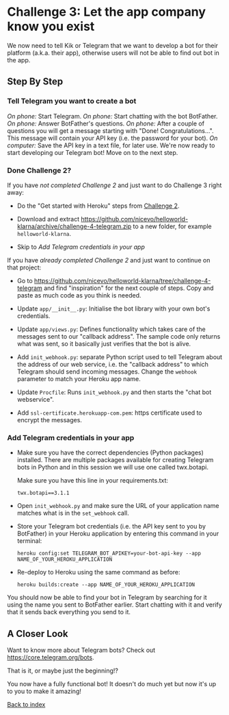# Challenge 3: Let the app company know you exist

We now need to tell Kik or Telegram that we want to develop a bot for their platform (a.k.a. their app), otherwise users will not be able to find out bot in the app.

## Step By Step

### Tell Telegram you want to create a bot

*On phone:* Start Telegram.
*On phone:* Start chatting with the bot BotFather.
*On phone:* Answer BotFather's questions.
*On phone:* After a couple of questions you will get a message starting with "Done! Congratulations...". This message will contain your API key (i.e. the password for your bot).
*On computer:* Save the API key in a text file, for later use.
We're now ready to start developing our Telegram bot! Move on to the next step.

### Done Challenge 2?

If you have _not completed Challenge 2_ and just want to do Challenge 3 right away:

- Do the "Get started with Heroku" steps from [Challenge 2](./challenge-heroku.md).

- Download and extract <https://github.com/nicevo/helloworld-klarna/archive/challenge-4-telegram.zip> to a new folder, for example `helloworld-klarna`.
- Skip to _Add Telegram credentials in your app_

If you have _already completed Challenge 2_ and just want to continue on that project:

  - Go to <https://github.com/nicevo/helloworld-klarna/tree/challenge-4-telegram> and find "inspiration" for the next couple of steps. Copy and paste as much code as you think is needed.

  - Update `app/__init__.py`: Initialise the bot library with your own bot's credentials.

  - Update `app/views.py`: Defines functionality which takes care of the messages sent to our "callback address". The sample code only returns what was sent, so it basically just verifies that the bot is alive.

  - Add `init_webhook.py`: separate Python script used to tell Telegram about the address of our web service, i.e. the "callback address" to which Telegram should send incoming messages. Change the `webhook` parameter to match your Heroku app name.

  - Update `Procfile`: Runs `init_webhook.py` and then starts the "chat bot webservice".

  - Add `ssl-certificate.herokuapp-com.pem`: https certificate used to encrypt the messages.

### Add Telegram credentials in your app
- Make sure you have the correct dependencies (Python packages) installed. There are multiple packages available for creating Telegram bots in Python and in this session we will use one called twx.botapi.

  Make sure you have this line in your requirements.txt:

  ```
  twx.botapi==3.1.1
  ```

- Open `init_webhook.py` and make sure the URL of your application name matches what is in the `set_webhook` call.

- Store your Telegram bot credentials (i.e. the API key sent to you by BotFather) in your Heroku application by entering this command in your terminal:

  ```
  heroku config:set TELEGRAM_BOT_APIKEY=your-bot-api-key --app NAME_OF_YOUR_HEROKU_APPLICATION
  ```

- Re-deploy to Heroku using the same command as before:

  ```
  heroku builds:create --app NAME_OF_YOUR_HEROKU_APPLICATION
  ```

You should now be able to find your bot in Telegram by searching for it using the name you sent to BotFather earlier. Start chatting with it and verify that it sends back everything you send to it.

## A Closer Look

Want to know more about Telegram bots? Check out <https://core.telegram.org/bots>.

That is it, or maybe just the beginning!?

You now have a fully functional bot! It doesn't do much yet but now it's up to you to make it amazing!

[Back to index](./index.md)

